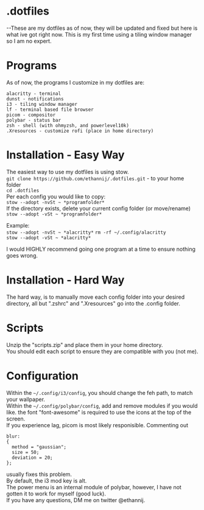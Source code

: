# .dotfiles  
  
--These are my dotfiles as of now, they will be updated and fixed but here is what ive got right now. This is my first time using a tiling window manager so I am no expert.

#  Programs  
As of now, the programs I customize in my dotfiles are:  
```
alacritty - terminal  
dunst - notifications  
i3 - tiling window manager  
lf - terminal based file browser  
picom - compositor  
polybar - status bar  
zsh - shell (with ohmyzsh, and powerlevel10k)  
.Xresources - customize rofi (place in home directory)  
```

# Installation - Easy Way  
The easiest way to use my dotfiles is using stow.  
`git clone https://github.com/ethannij/.dotfiles.git` - to your home folder  
`cd .dotfiles`  
Per each config you would like to copy:  
`stow --adopt -nvSt ~ *programfolder*`  
If the directory exists, delete your current config folder (or move/rename)  
`stow --adopt -vSt ~ *programfolder*`  
  
Example:  
`stow --adopt -nvSt ~ *alacritty*`
`rm -rf ~/.config/alacritty`  
`stow --adopt -vSt ~ *alacritty*`  
  
I would HIGHLY recommend going one program at a time to ensure nothing goes wrong.  
  
# Installation - Hard Way  
The hard way, is to manually move each config folder into your desired directory, all but ".zshrc" and ".Xresources" go into the .config folder.  
  
# Scripts  
Unzip the "scripts.zip" and place them in your home directory.  
You should edit each script to ensure they are compatible with you (not me).  
  
# Configuration  
  
Within the `~/.config/i3/config`, you should change the feh path, to match your wallpaper.  
Within the `~/.config/polybar/config`, add and remove modules if you would like. the font "font-awesome" is required to use the icons at the top of the screen.  
If you experience lag, picom is most likely responisible. Commenting out  
```
blur:
{
  method = "gaussian";
  size = 50;
  deviation = 20;
};
```  
usually fixes this problem.  
By default, the i3 mod key is alt.  
The power menu is an internal module of polybar, however, I have not gotten it to work for myself (good luck).  
If you have any questions, DM me on twitter @ethannij.  
